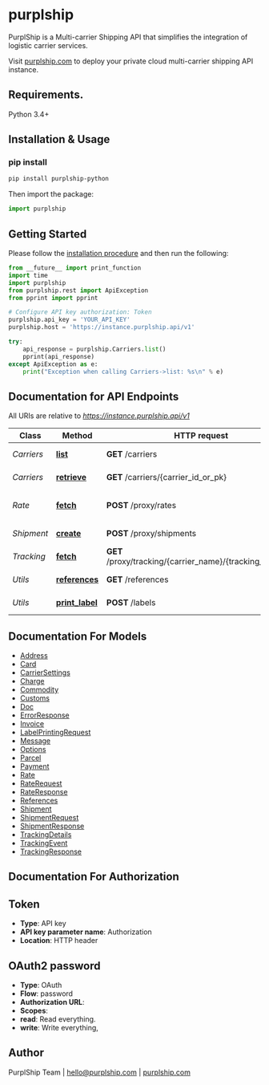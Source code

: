 # purplship

PurplShip is a Multi-carrier Shipping API that simplifies the integration of logistic carrier services.

Visit [purplship.com](https://purplship.com) to deploy your private cloud multi-carrier shipping API instance.

## Requirements.

Python 3.4+

## Installation & Usage
### pip install

```sh
pip install purplship-python
```

Then import the package:
```python
import purplship 
```

## Getting Started

Please follow the [installation procedure](#installation--usage) and then run the following:

```python
from __future__ import print_function
import time
import purplship
from purplship.rest import ApiException
from pprint import pprint

# Configure API key authorization: Token
purplship.api_key = 'YOUR_API_KEY'
purplship.host = 'https://instance.purplship.api/v1'

try:
    api_response = purplship.Carriers.list()
    pprint(api_response)
except ApiException as e:
    print("Exception when calling Carriers->list: %s\n" % e)

```

## Documentation for API Endpoints

All URIs are relative to *https://instance.purplship.api/v1*

Class | Method | HTTP request | Description
------------ | ------------- | ------------- | -------------
*Carriers* | [**list**](docs/CarriersApi.md#list) | **GET** /carriers | List all Carriers
*Carriers* | [**retrieve**](docs/CarriersApi.md#retrieve) | **GET** /carriers/{carrier_id_or_pk} | Retrieve a Carrier
*Rate* | [**fetch**](docs/RateApi.md#fetch) | **POST** /proxy/rates | Fetch Shipment Rates
*Shipment* | [**create**](docs/ShipmentApi.md#shipment) | **POST** /proxy/shipments | Create a Shipment
*Tracking* | [**fetch**](docs/TrackingApi.md#fetch) | **GET** /proxy/tracking/{carrier_name}/{tracking_number} | Track a Shipment
*Utils* | [**references**](docs/UtilsApi.md#references) | **GET** /references | Get all References
*Utils* | [**print_label**](docs/UtilsApi.md#print_label) | **POST** /labels | Print a Label


## Documentation For Models

 - [Address](docs/Address.md)
 - [Card](docs/Card.md)
 - [CarrierSettings](docs/CarrierSettings.md)
 - [Charge](docs/Charge.md)
 - [Commodity](docs/Commodity.md)
 - [Customs](docs/Customs.md)
 - [Doc](docs/Doc.md)
 - [ErrorResponse](docs/ErrorResponse.md)
 - [Invoice](docs/Invoice.md)
 - [LabelPrintingRequest](docs/LabelPrintingRequest.md)
 - [Message](docs/Message.md)
 - [Options](docs/Options.md)
 - [Parcel](docs/Parcel.md)
 - [Payment](docs/Payment.md)
 - [Rate](docs/Rate.md)
 - [RateRequest](docs/RateRequest.md)
 - [RateResponse](docs/RateResponse.md)
 - [References](docs/References.md)
 - [Shipment](docs/Shipment.md)
 - [ShipmentRequest](docs/ShipmentRequest.md)
 - [ShipmentResponse](docs/ShipmentResponse.md)
 - [TrackingDetails](docs/TrackingDetails.md)
 - [TrackingEvent](docs/TrackingEvent.md)
 - [TrackingResponse](docs/TrackingResponse.md)


## Documentation For Authorization


## Token

- **Type**: API key
- **API key parameter name**: Authorization
- **Location**: HTTP header

## OAuth2 password

- **Type**: OAuth
- **Flow**: password
- **Authorization URL**: 
- **Scopes**: 
 - **read**: Read everything.
 - **write**: Write everything,


## Author

PurplShip Team | hello@purplship.com | [purplship.com](https://purplship.com)
